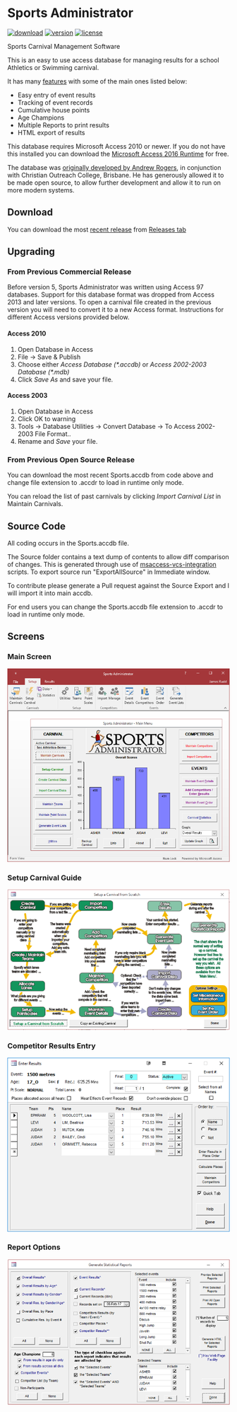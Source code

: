 # Sports Administrator

[![download][download-badge]][DOWNLOAD] [![version][version-badge]][CHANGELOG] [![license][license-badge]][LICENSE] 

Sports Carnival Management Software 

This is an easy to use access database for managing results for a school Athletics or Swimming carnival.
 
It has many [features](https://github.com/ruddj/SportsAdmin/wiki/Feature-List) with some of the main ones listed below:
* Easy entry of event results 
* Tracking of event records 
* Cumulative house points 
* Age Champions
* Multiple Reports to print results
* HTML export of results

This database requires Microsoft Access 2010 or newer. If you do not have this installed you can download the [Microsoft Access 2016 Runtime](https://www.microsoft.com/en-us/download/details.aspx?id=50040) for free.

The database was [originally developed by Andrew Rogers](https://github.com/ruddj/SportsAdmin/wiki/Background), in conjunction with Christian Outreach College, Brisbane. He has generously allowed it to be made open source, to allow further development and allow it to run on more modern systems.

## Download
You can download the most [recent release](https://github.com/ruddj/SportsAdmin/releases/latest) from [Releases tab](https://github.com/ruddj/SportsAdmin/releases/latest)

## Upgrading
### From Previous Commercial Release
Before version 5, Sports Administrator was written using Access 97 databases. 
Support for this database format was dropped from Access 2013 and later versions.
To open a carnival file created in the previous version you will need to convert it to a new Access format. 
Instructions for different Access versions provided below.

#### Access 2010 ####
1. Open Database in Access
2. File -> Save & Publish
3. Choose either *Access Database (\*.accdb)* or *Access 2002-2003 Database (\*.mdb)*
4. Click *Save As* and save your file.

#### Access 2003 ####
1. Open Database in Access
2. Click OK to warning
3. Tools -> Database Utilities -> Convert Database -> To Access 2002-2003 File Format..
4. Rename and *Save* your file.

### From Previous Open Source Release
You can download the most recent Sports.accdb from code above and change file extension to .accdr to load in runtime only mode. 

You can reload the list of past carnivals by clicking *Import Carnival List* in Maintain Carnivals.

## Source Code
All coding occurs in the Sports.accdb file. 

The Source folder contains a text dump of contents to allow diff comparison of changes. 
This is generated through use of [msaccess-vcs-integration](https://github.com/timabell/msaccess-vcs-integration) scripts.
To export source run "ExportAllSource" in Immediate window.

To contribute please generate a Pull request against the Source Export and I will import it into main accdb.

For end users you can change the Sports.accdb file extension to .accdr to load in runtime only mode.

## Screens

### Main Screen
![Sports Admin Main Screen](https://github.com/ruddj/SportsAdmin/blob/sa-pages/images/welcome-screen.png?raw=true)


### Setup Carnival Guide
![Setup Carnival Guide](https://github.com/ruddj/SportsAdmin/blob/sa-pages/images/setup-carnival.png?raw=true)


### Competitor Results Entry
![Competitor Results Entry](https://github.com/ruddj/SportsAdmin/blob/sa-pages/images/event-results.png?raw=true)


### Report Options
![Report Options](https://github.com/ruddj/SportsAdmin/blob/sa-pages/images/Reports.png?raw=true)

[CHANGELOG]: ./CHANGELOG.md
[LICENSE]: ./License.txt
[DOWNLOAD]: https://github.com/ruddj/SportsAdmin/releases/latest
[license-badge]: https://img.shields.io/badge/license-MIT-blue.svg

[download-badge]: https://img.shields.io/badge/download-latest-blue.svg
[version-badge]: https://img.shields.io/badge/version-5.0.2-blue.svg
